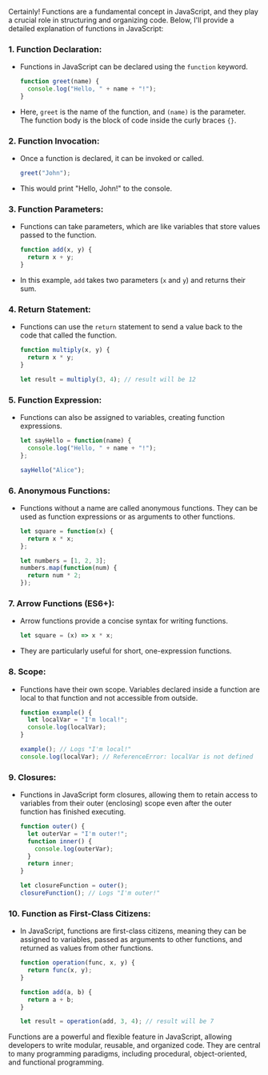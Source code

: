 Certainly! Functions are a fundamental concept in JavaScript, and they play a crucial role in structuring and organizing code. Below, I'll provide a detailed explanation of functions in JavaScript:

### 1. **Function Declaration:**
   - Functions in JavaScript can be declared using the `function` keyword.

     ```javascript
     function greet(name) {
       console.log("Hello, " + name + "!");
     }
     ```

   - Here, `greet` is the name of the function, and `(name)` is the parameter. The function body is the block of code inside the curly braces `{}`.

### 2. **Function Invocation:**
   - Once a function is declared, it can be invoked or called.

     ```javascript
     greet("John");
     ```

   - This would print "Hello, John!" to the console.

### 3. **Function Parameters:**
   - Functions can take parameters, which are like variables that store values passed to the function.

     ```javascript
     function add(x, y) {
       return x + y;
     }
     ```

   - In this example, `add` takes two parameters (`x` and `y`) and returns their sum.

### 4. **Return Statement:**
   - Functions can use the `return` statement to send a value back to the code that called the function.

     ```javascript
     function multiply(x, y) {
       return x * y;
     }

     let result = multiply(3, 4); // result will be 12
     ```

### 5. **Function Expression:**
   - Functions can also be assigned to variables, creating function expressions.

     ```javascript
     let sayHello = function(name) {
       console.log("Hello, " + name + "!");
     };

     sayHello("Alice");
     ```

### 6. **Anonymous Functions:**
   - Functions without a name are called anonymous functions. They can be used as function expressions or as arguments to other functions.

     ```javascript
     let square = function(x) {
       return x * x;
     };

     let numbers = [1, 2, 3];
     numbers.map(function(num) {
       return num * 2;
     });
     ```

### 7. **Arrow Functions (ES6+):**
   - Arrow functions provide a concise syntax for writing functions.

     ```javascript
     let square = (x) => x * x;
     ```

   - They are particularly useful for short, one-expression functions.

### 8. **Scope:**
   - Functions have their own scope. Variables declared inside a function are local to that function and not accessible from outside.

     ```javascript
     function example() {
       let localVar = "I'm local!";
       console.log(localVar);
     }

     example(); // Logs "I'm local!"
     console.log(localVar); // ReferenceError: localVar is not defined
     ```

### 9. **Closures:**
   - Functions in JavaScript form closures, allowing them to retain access to variables from their outer (enclosing) scope even after the outer function has finished executing.

     ```javascript
     function outer() {
       let outerVar = "I'm outer!";
       function inner() {
         console.log(outerVar);
       }
       return inner;
     }

     let closureFunction = outer();
     closureFunction(); // Logs "I'm outer!"
     ```

### 10. **Function as First-Class Citizens:**
   - In JavaScript, functions are first-class citizens, meaning they can be assigned to variables, passed as arguments to other functions, and returned as values from other functions.

     ```javascript
     function operation(func, x, y) {
       return func(x, y);
     }

     function add(a, b) {
       return a + b;
     }

     let result = operation(add, 3, 4); // result will be 7
     ```

Functions are a powerful and flexible feature in JavaScript, allowing developers to write modular, reusable, and organized code. They are central to many programming paradigms, including procedural, object-oriented, and functional programming.




  


